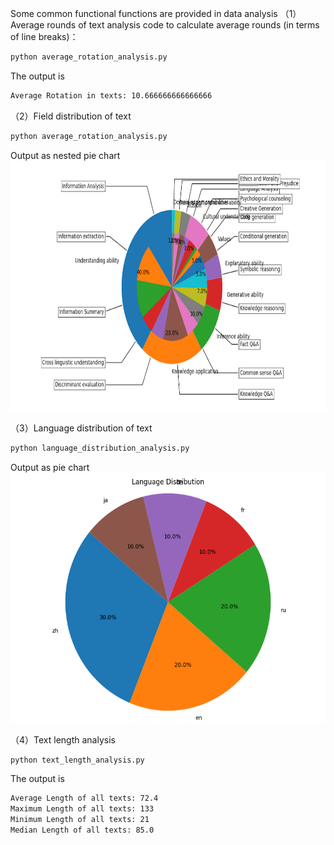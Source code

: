 Some common functional functions are provided in data analysis
（1）Average rounds of text analysis code to calculate average rounds (in terms of line breaks)：

```bash
python average_rotation_analysis.py
```

The output is

```bash
Average Rotation in texts: 10.666666666666666
```

（2）Field distribution of text

```bash
python average_rotation_analysis.py
```

Output as nested pie chart
<img src="./png/field_distribution.png" alt="领域分布图" width="800" height="400">

（3）Language distribution of text

```bash
python language_distribution_analysis.py
```

Output as pie chart
<img src="./png/language_distribution.png" alt="语言分布图" width="600" height="400">

（4）Text length analysis

```bash
python text_length_analysis.py
```

The output is

```bash
Average Length of all texts: 72.4
Maximum Length of all texts: 133
Minimum Length of all texts: 21
Median Length of all texts: 85.0
```
